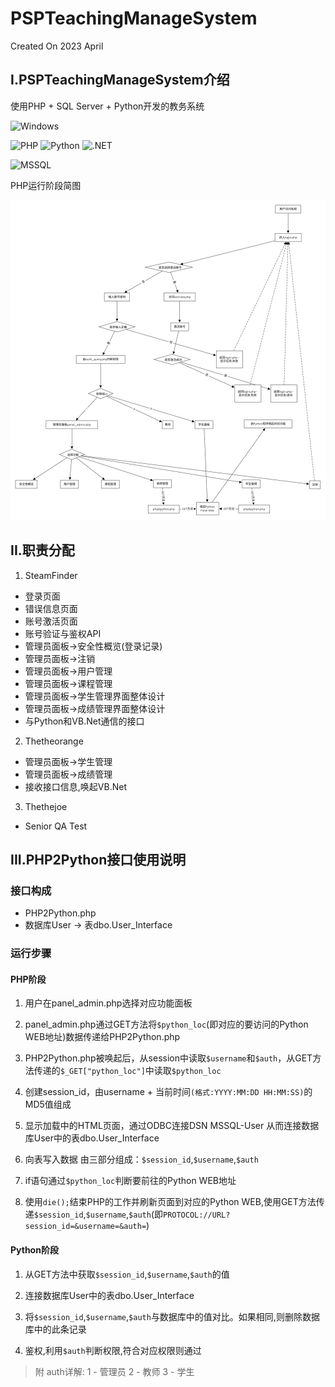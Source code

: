 # PSPTeachingManageSystem
Created On 2023 April
## I.PSPTeachingManageSystem介绍
使用PHP + SQL Server + Python开发的教务系统

![Windows](https://img.shields.io/badge/Windows-11-blue?style=flat-square&logo=windows)

![PHP](https://img.shields.io/badge/PHP-8.1.19%20NTS%20Windows-green?style=flat-square&logo=php)
![Python](https://img.shields.io/badge/Python-3-brightgreen?style=flat-square&logo=python)
![.NET](https://img.shields.io/badge/VB.NET-6-blueviolet?style=flat-square&logo=.net)

![MSSQL](https://img.shields.io/badge/SQL%20Server-2019-lightgrey?style=flat-square&logo=microsoftsqlserver)

PHP运行阶段简图

![readme-main](/assets/readme-main.png)

## II.职责分配
1. SteamFinder
-  登录页面
-  错误信息页面
-  账号激活页面
-  账号验证与鉴权API
-  管理员面板->安全性概览(登录记录)
-  管理员面板->注销
-  管理员面板->用户管理
-  管理员面板->课程管理
-  管理员面板->学生管理界面整体设计
-  管理员面板->成绩管理界面整体设计
-  与Python和VB.Net通信的接口
2. Thetheorange
-  管理员面板->学生管理
-  管理员面板->成绩管理
-  接收接口信息,唤起VB.Net
3. Thethejoe
-  Senior QA Test
## III.PHP2Python接口使用说明
### 接口构成
-  PHP2Python.php
-  数据库User -> 表dbo.User_Interface

### 运行步骤
#### PHP阶段
1. 用户在panel_admin.php选择对应功能面板

2. panel_admin.php通过GET方法将`$python_loc`(即对应的要访问的Python WEB地址)数据传递给PHP2Python.php

3. PHP2Python.php被唤起后，从session中读取`$username`和`$auth`，从GET方法传递的`$_GET["python_loc"]`中读取`$python_loc`

4. 创建session_id，由username + 当前时间`(格式:YYYY:MM:DD HH:MM:SS)`的MD5值组成

5. 显示加载中的HTML页面，通过ODBC连接DSN MSSQL-User 从而连接数据库User中的表dbo.User_Interface

6. 向表写入数据 由三部分组成：`$session_id`,`$username`,`$auth`

7. if语句通过`$python_loc`判断要前往的Python WEB地址

8. 使用`die();`结束PHP的工作并刷新页面到对应的Python WEB,使用GET方法传递`$session_id`,`$username`,`$auth`(即`PROTOCOL://URL?session_id=&username=&auth=`)
#### Python阶段
1. 从GET方法中获取`$session_id`,`$username`,`$auth`的值

2. 连接数据库User中的表dbo.User_Interface

3. 将`$session_id`,`$username`,`$auth`与数据库中的值对比。如果相同,则删除数据库中的此条记录

4. 鉴权,利用`$auth`判断权限,符合对应权限则通过

> 附 auth详解:
 1 - 管理员
 2 - 教师
 3 - 学生
